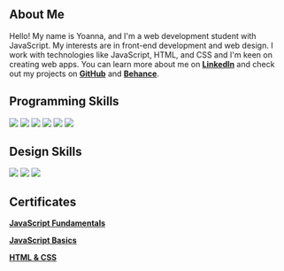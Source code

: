 <meta name="keywords" content="yopopova, Yoanna Popova, GitHub, JavaScript, HTML, CSS">
<meta name="description" content="Yoanna Popova's Github Profile Page">

<h2>About Me</h2>
<p>Hello! My name is Yoanna, and I'm a web development student with JavaScript. My interests are in front-end development and web design. I work with technologies like JavaScript, HTML, and CSS and I'm keen on creating web apps. You can learn more about me on <a href="https://bg.linkedin.com/in/yopopova" target="_blank"><strong>LinkedIn</strong></a> and check out my projects on <a href="https://github.com/yopopova" target="_blank"><strong>GitHub</strong></a> and <a href="https://www.behance.net/yopopova" target="_blank"><strong>Behance</strong></a>.</p>

<h2>Programming Skills</h2>
<div>
  <img src="https://img.shields.io/badge/JavaScript-F7DF1E.svg?style=for-the-badge&logo=JavaScript&logoColor=black" />
  <img src="https://img.shields.io/badge/HTML5-E34F26.svg?style=for-the-badge&logo=HTML5&logoColor=white" />
  <img src="https://img.shields.io/badge/CSS3-1572B6.svg?style=for-the-badge&logo=CSS3&logoColor=white" />
  <img src="https://img.shields.io/badge/Git-F05032.svg?style=for-the-badge&logo=Git&logoColor=white" />
  <img src="https://img.shields.io/badge/Postman-FF6C37.svg?style=for-the-badge&logo=Postman&logoColor=white" />
  <img src="https://img.shields.io/badge/Visual%20Studio%20Code-007ACC.svg?style=for-the-badge&logo=Visual-Studio-Code&logoColor=white" />
</div>

<h2>Design Skills</h2>
<div>
  <img src="https://img.shields.io/badge/Adobe%20Photoshop-31A8FF.svg?style=for-the-badge&logo=Adobe-Photoshop&logoColor=white" />
  <img src="https://img.shields.io/badge/Adobe%20Illustrator-FF9A00.svg?style=for-the-badge&logo=Adobe-Illustrator&logoColor=white" />
  <img src="https://img.shields.io/badge/Adobe%20InDesign-FF3366.svg?style=for-the-badge&logo=Adobe-InDesign&logoColor=white" />
</div>

<h2>Certificates</h2>
<div>
  <p><a href="https://softuni.bg/certificates/details/119696/7a712fd5"><strong>JavaScript Fundamentals</strong></a></p>
  <p><a href="https://softuni.bg/certificates/details/107571/c144cd5c"><strong>JavaScript Basics</strong></a></p>
  <p><a href="https://softuni.bg/certificates/details/75541/966be246"><strong>HTML & CSS</strong></a></p>
</div>

<!---
yopopova/yopopova is a ✨ special ✨ repository because its `README.md` (this file) appears on your GitHub profile.
You can click the Preview link to take a look at your changes.
--->
